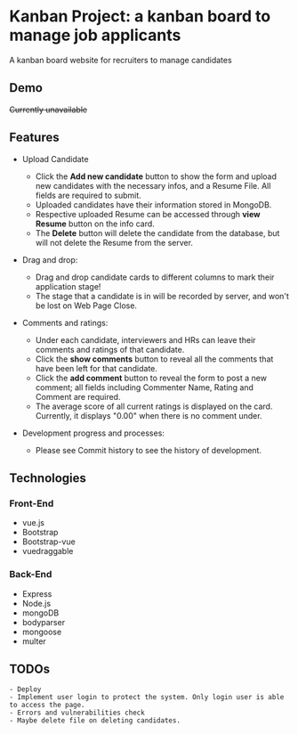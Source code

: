 # Kanban Project: a kanban board to manage job applicants
A kanban board website for recruiters to manage candidates<br/>

## Demo
~~Currently unavailable~~

## Features
* Upload Candidate
    * Click the **Add new candidate** button to show the form and upload new candidates with the necessary infos, and a Resume File. All fields are required to submit.
    * Uploaded candidates have their information stored in MongoDB.
    * Respective uploaded Resume can be accessed through **view Resume** button on the info card.
    * The **Delete** button will delete the candidate from the database, but will not delete the Resume from the server.

* Drag and drop:
    * Drag and drop candidate cards to different columns to mark their application stage!
    * The stage that a candidate is in will be recorded by server, and won't be lost on Web Page Close.

* Comments and ratings:
    * Under each candidate, interviewers and HRs can leave their comments and ratings of that candidate.
    * Click the **show comments** button to reveal all the comments that have been left for that candidate.
    * Click the **add comment** button to reveal the form to post a new comment; all fields including Commenter Name, Rating and Comment are required.
    * The average score of all current ratings is displayed on the card. Currently, it displays "0.00" when there is no comment under.

* Development progress and processes:
    * Please see Commit history to see the history of development.

## Technologies
### Front-End
* vue.js
* Bootstrap
* Bootstrap-vue
* vuedraggable

### Back-End
* Express
* Node.js
* mongoDB
* bodyparser
* mongoose
* multer

## TODOs
    - Deploy
    - Implement user login to protect the system. Only login user is able to access the page.
    - Errors and vulnerabilities check
    - Maybe delete file on deleting candidates.